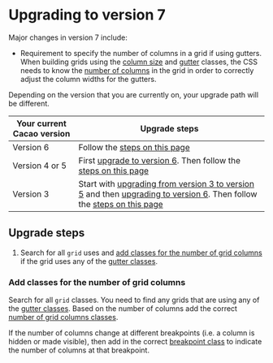 ---
---

# Upgrading to version 7

Major changes in version 7 include:

- Requirement to specify the number of columns in a grid if using gutters. When building grids using the [column size](/styles/grid-column-size) and [gutter](/styles/gutter) classes, the CSS needs to know the [number of columns](/styles/grid-num-columns) in the grid in order to correctly adjust the column widths for the gutters.

Depending on the version that you are currently on, your upgrade path will be different.

| Your current Cacao version | Upgrade steps |
| ---------------------------|---------------|
| Version 6 | Follow the [steps on this page](#upgrade-steps) |
| Version 4 or 5 | First [upgrade to version 6](/migration/to-v6). Then follow the [steps on this page](#upgrade-steps) |
| Version 3 | Start with [upgrading from version 3 to version 5](/migration/from-v3) and then [upgrading to version 6](/migration/to-v6). Then follow the [steps on this page](#upgrade-steps) |

## Upgrade steps

1. Search for all `grid` uses and [add classes for the number of grid columns](#add-classes-for-the-number-of-grid-columns) if the grid uses any of the [gutter classes](/styles/gutter).

### Add classes for the number of grid columns

Search for all `grid` classes. You need to find any grids that are using any of the [gutter classes](/styles/gutter). Based on the number of columns add the correct [number of grid columns classes](/styles/grid-num-columns).

If the number of columns change at different breakpoints (i.e. a column is hidden or made visible), then add in the correct [breakpoint class](/styles/grid-num-columns#media-query-classes) to indicate the number of columns at that breakpoint.
